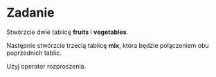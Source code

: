 # Zadanie

Stwórzcie dwie tablicę **fruits** i **vegetables**.

Następnie stwórzcie trzecią tablicę **mix**, która będzie połączeniem obu poprzednich tablic.

Użyj operator rozproszenia.

